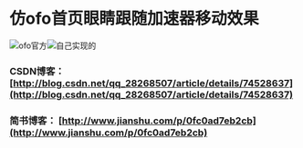 # 仿ofo首页眼睛跟随加速器移动效果


![ofo官方](https://github.com/andmizi/ofo_eye/blob/master/screen/ofo.gif)![自己实现的](https://github.com/andmizi/ofo_eye/blob/master/screen/ofo_eye.gif)

### CSDN博客： [http://blog.csdn.net/qq_28268507/article/details/74528637](http://blog.csdn.net/qq_28268507/article/details/74528637)

### 简书博客： [http://www.jianshu.com/p/0fc0ad7eb2cb](http://www.jianshu.com/p/0fc0ad7eb2cb)
